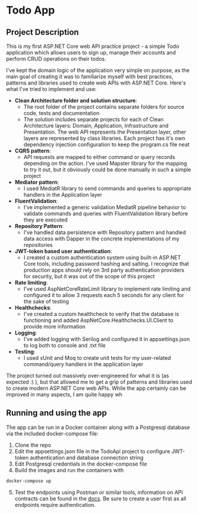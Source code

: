 # Todo App

## Project Description
This is my first ASP.NET Core web API practice project - a simple Todo application which allows users to sign up, manage their accounts and perform CRUD operations on their todos.

I've kept the domain logic of the application very simple on purpose, as the main goal of creating it was to familiarize myself with best practices, patterns and libraries used to create web APIs with ASP.NET Core. Here's what I've tried to implement and use:
- **Clean Architecture folder and solution structure**:
  - The root folder of the project contains separate folders for source code, tests and documentation
  - The solution includes separate projects for each of Clean Architecture layers: Domain, Application, Infrastructure and Presentation. The web API represents the Presentation layer, other layers are represented by class libraries. Each project has it's own dependency injection configuration to keep the program.cs file neat
- **CQRS pattern**:
  - API requests are mapped to either command or query records depending on the action. I've used Mapster library for the mapping to try it out, but it obviously could be done manually in such a simple project
- **Mediator pattern**:
  - I used MediatR library to send commands and queries to appropriate handlers in the Application layer
- **FluentValidation**:
  - I've implemented a generic validation MediatR pipeline behavior to validate commands and queries with FluentValidation library before they are executed
- **Repository Pattern**:
  - I've handled data persistence with Repository pattern and handled data access with Dapper in the concrete implementations of my repositories
- **JWT-token based user authentication**:
  - I created a custom authentication system using built-in ASP.NET Core tools, including password hashing and salting. I recognize that production apps should rely on 3rd party authentication providers for security, but it was out of the scope of this project
- **Rate limiting**:
  - I've used AspNetCoreRateLimit library to implement rate limiting and configured it to allow 3 requests each 5 seconds for any client for the sake of testing
- **Healthchecks**:
  - I've created a custom healthcheck to verify that the database is functioning and added AspNetCore.Healthchecks.UI.Client to provide more information
- **Logging**:
  - I've added logging with Serilog and configured it in appsettings.json to log both to console and .txt file
- **Testing**:
  - I used xUnit and Moq to create unit tests for my user-related command/query handlers in the application layer

The project turned out massively over-engineered for what it is (as expected :) ), but that allowed me to get a grip of patterns and libraries used to create modern ASP.NET Core web APIs. While the app certainly can be improved in many aspects, I am quite happy wh

## Running and using the app

The app can be run in a Docker container along with a Postgresql database via the included docker-compose file:

1. Clone the repo
2. Edit the appsettings.json file in the TodoApi project to configure JWT-token authentication and database connection string
3. Edit Postgresql credentials in the docker-compose file
4. Build the images and run the containers with 

```bash
docker-compose up
```
5. Test the endpoints using Postman or similar tools, information on API contracts can be found in the [docs](docs). Be sure to create a user first as all endpoints require authentication.

